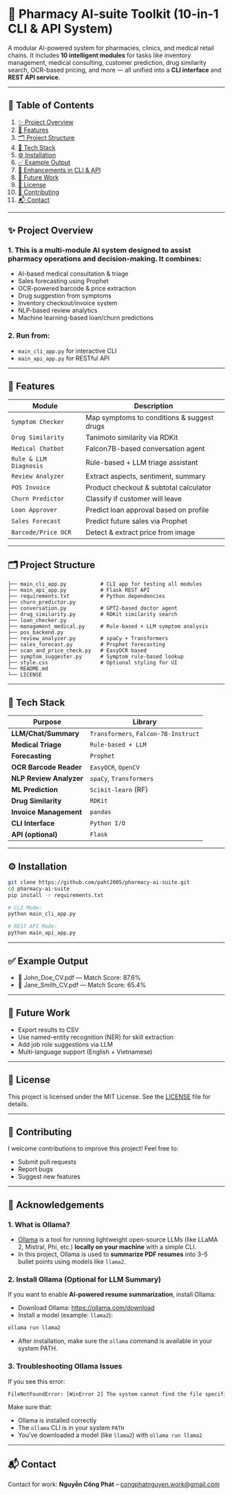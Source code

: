 # 💊 Pharmacy AI-suite Toolkit (10-in-1 CLI & API System)

A modular AI-powered system for pharmacies, clinics, and medical retail chains. It includes **10 intelligent modules** for tasks like inventory management, medical consulting, customer prediction, drug similarity search, OCR-based pricing, and more — all unified into a **CLI interface** and **REST API service**.



---

## 📌 Table of Contents

1. [✨ Project Overview](#-project-overview)  
2. [🚀 Features](#-features)  
3. [🗂️ Project Structure](#-project-structure)
4. [🧰 Tech Stack](#-tech-stack)
5. [⚙️ Installation](#-installation)  
6. [✅ Example Output](#-example-output)
7. [🚀 Enhancements in CLI & API](#-enhancements-in-cli-&-api)
8. [🧭 Future Work](#-future-work)  
9. [📄 License](#-license)
10. [🤝 Contributing](#-contributing)
11. [📬 Contact](#-contact)

---

## ✨ Project Overview

### 1. This is a multi-module AI system designed to assist pharmacy operations and decision-making. It combines:
- AI-based medical consultation & triage
- Sales forecasting using Prophet
- OCR-powered barcode & price extraction
- Drug suggestion from symptoms
- Inventory checkout/invoice system
- NLP-based review analytics
- Machine learning-based loan/churn predictions
### 2. Run from:
- `main_cli_app.py` for interactive CLI
- `main_api_app.py` for RESTful API

---

## 🚀 Features

| Module                     | Description                                         |
|----------------------------|-----------------------------------------------------|
| ``Symptom Checker``        | Map symptoms to conditions & suggest drugs          |
| ``Drug Similarity``        | Tanimoto similarity via RDKit                       |
| ``Medical Chatbot``        | Falcon7B-based conversation agent                   |
| ``Rule & LLM Diagnosis``   | Rule-based + LLM triage assistant                   |
| ``Review Analyzer``        | Extract aspects, sentiment, summary                 |
| ``POS Invoice``            | Product checkout & subtotal calculator              |
| ``Churn Predictor``        |  Classify if customer will leave                    |
| ``Loan Approver``          | Predict loan approval based on profile              |
| ``Sales Forecast``         | Predict future sales via Prophet                    |
| ``Barcode/Price OCR``      |Detect & extract price from image                    |

---
## 🗂️ Project Structure
```
├── main_cli_app.py           # CLI app for testing all modules
├── main_api_app.py           # Flask REST API
├── requirements.txt          # Python dependencies
├── churn_predictor.py
├── conversation.py           # GPT2-based doctor agent
├── drug_similarity.py        # RDKit similarity search
├── loan_checker.py
├── management_medical.py     # Rule-based + LLM symptom analysis
├── pos_backend.py
├── review_analyzer.py        # spaCy + Transformers
├── sales_forecast.py         # Prophet forecasting
├── scan_and_price_check.py   # EasyOCR based
├── symptom_suggester.py      # Symptom rule-based lookup
├── style.css                 # Optional styling for UI
└── README.md
└── LICENSE

```
---

## 🧰 Tech Stack

| Purpose                  | Library                                 |
|------------------------  |-----------------------------------------|
| **LLM/Chat/Summary**     | ``Transformers``, ``Falcon-7B-Instruct``|
| **Medical Triage**       | ``Rule-based + LLM``                    |
| **Forecasting**          | ``Prophet``                             |
| **OCR Barcode Reader**   | ``EasyOCR``, ``OpenCV``                 |
| **NLP Review Analyzer**  | ``spaCy``, ``Transformers``             |
| **ML Prediction**        | ``Scikit-learn`` (RF)                   |
| **Drug Similarity**      | ``RDKit``                               |
| **Invoice Management**   | ``pandas``                              |
| **CLI Interface**        | ``Python I/O``                          |
| **API (optional)**       | ``Flask``                               |

---

## ⚙️ Installation

```bash
git clone https://github.com/paht2005/pharmacy-ai-suite.git
cd pharmacy-ai-suite
pip install -r requirements.txt

# CLI Mode:
python main_cli_app.py

# REST API Mode:
python main_api_app.py
```
---
## ✅ Example Output
- 📄 John_Doe_CV.pdf — Match Score: 87.6%
- 📄 Jane_Smith_CV.pdf — Match Score: 65.4%

--- 
## 🧭 Future Work
- Export results to CSV
- Use named-entity recognition (NER) for skill extraction
- Add job role suggestions via LLM
- Multi-language support (English + Vietnamese)

---
## 📄 License
This project is licensed under the MIT License. See the [LICENSE](./LICENSE) file for details.


---
## 🤝 Contributing
I welcome contributions to improve this project!
Feel free to:
- Submit pull requests
- Report bugs
- Suggest new features

--- 
## 🧠 Acknowledgements

### 1. What is Ollama?
- [Ollama](https://ollama.ai/) is a tool for running lightweight open-source LLMs (like LLaMA 2, Mistral, Phi, etc.) **locally on your machine** with a simple CLI.
- In this project, Ollama is used to **summarize PDF resumes** into 3–5 bullet points using models like `llama2`.

### 2. Install Ollama (Optional for LLM Summary)
If you want to enable **AI-powered resume summarization**, install Ollama:
- Download Ollama: https://ollama.com/download
- Install a model (example: `llama2`):
```bash
ollama run llama2
```
- After installation, make sure the `ollama` command is available in your system PATH.

### 3. Troubleshooting Ollama Issues
If you see this error:
```bash
FileNotFoundError: [WinError 2] The system cannot find the file specified
```
Make sure that:
- Ollama is installed correctly
- The `ollama` CLI is in your system `PATH`
- You’ve downloaded a model (like `llama2`) with `ollama run llama2`


--- 
## 📬 Contact
Contact for work: **Nguyễn Công Phát** – congphatnguyen.work@gmail.com
